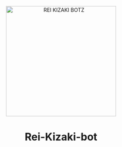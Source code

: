 <div align="center">
<img src="https://i.ibb.co/aea6ddea-4da5-412b-b48a-10af7f6ccb71.jpg" alt="REI KIZAKI BOTZ" width="300" />

# Rei-Kizaki-bot
